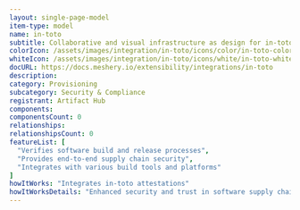 ```yaml
---
layout: single-page-model
item-type: model
name: in-toto
subtitle: Collaborative and visual infrastructure as design for in-toto
colorIcon: /assets/images/integration/in-toto/icons/color/in-toto-color.svg
whiteIcon: /assets/images/integration/in-toto/icons/white/in-toto-white.svg
docURL: https://docs.meshery.io/extensibility/integrations/in-toto
description: 
category: Provisioning
subcategory: Security & Compliance
registrant: Artifact Hub
components: 
componentsCount: 0
relationships: 
relationshipsCount: 0
featureList: [
  "Verifies software build and release processes",
  "Provides end-to-end supply chain security",
  "Integrates with various build tools and platforms"
]
howItWorks: "Integrates in-toto attestations"
howItWorksDetails: "Enhanced security and trust in software supply chains in Kubernetes"
---
```

